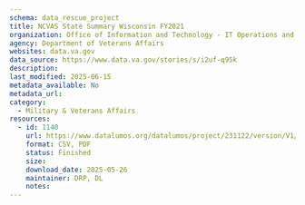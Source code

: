 ```yaml
---
schema: data_rescue_project 
title: NCVAS State Summary Wisconsin FY2021
organization: Office of Information and Technology - IT Operations and Services (ITOPS)
agency: Department of Veterans Affairs
websites: data.va.gov
data_source: https://www.data.va.gov/stories/s/i2uf-q95k
description: 
last_modified: 2025-06-15
metadata_available: No
metadata_url: 
category:
  - Military & Veterans Affairs 
resources:
  - id: 1140
    url: https://www.datalumos.org/datalumos/project/231122/version/V1/view
    format: CSV, PDF
    status: Finished
    size: 
    download_date: 2025-05-26
    maintainer: DRP, DL
    notes: 
---
```


